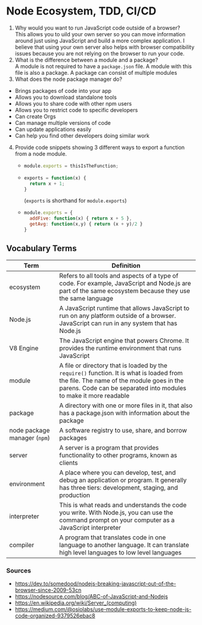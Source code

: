 # Node Ecosystem, TDD, CI/CD
1. Why would you want to run JavaScript code outside of a browser?  
This allows you to uild your own server so you can move information around just using JavaScript and build a more complex application. I believe that using your own server also helps with browser compatibility issues because you are not relying on the browser to run your code.
2. What is the difference between a module and a package?  
A module is not required to have a `package.json` file. A module with this file is also a package. A package can consist of multiple modules
3. What does the node package manager do?  
 - Brings packages of code into your app
 - Allows you to download standalone tools
 - Allows you to share code with other npm users
 - Allows you to restrict code to specific developers
 - Can create Orgs
 - Can manage multiple versions of code
 - Can update applications easily
 - Can help you find other developers doing similar work
4. Provide code snippets showing 3 different ways to export a function from a node module.  
    - ```javascript
      module.exports = thisIsTheFunction;
      ```
    - ```javascript
      exports = function(x) {
        return x + 1;
      }
      ```
      (`exports` is shorthand for `module.exports`)
    - ```javascript
      module.exports = {
        addFive: function(x) { return x + 5 },
        getAvg: function(x,y) { return (x + y)/2 }
      }
      ```

## Vocabulary Terms
|Term | Definition |  
|---|---|  
|ecosystem| Refers to all tools and aspects of a type of code. For example, JavaScript and Node.js are part of the same ecosystem because they use the same language |  
|Node.js| A JavaScript runtime that allows JavaScript to run on any platform outside of a browser. JavaScript can run in any system that has Node.js|  
|V8 Engine| The JavaScript engine that powers Chrome. It provides the runtime environment that runs JavaScript |  
|module | A file or directory that is loaded by the `require()` function. It is what is loaded from the file. The name of the module goes in the parens. Code can be separated into modules to make it more readable|  
|package | A directory with one or more files in it, that also has a package.json with information about the package|  
| node package manager (`npm`)| A software registry to use, share, and borrow packages|  
|server| A server is a program that provides functionality to other programs, known as clients|  
|environment| A place where you can develop, test, and debug an application or program. It generally has three tiers: development, staging, and production|  
|interpreter| This is what reads and understands the code you write. With Node.js, you can use the command prompt on your computer as a JavaScript interpreter|  
|compiler| A program that translates code in one language to another language. It can translate high level languages to low level languages |  

### Sources
- https://dev.to/somedood/nodejs-breaking-javascript-out-of-the-browser-since-2009-53cn
- https://nodesource.com/blog/ABC-of-JavaScript-and-Nodejs
- https://en.wikipedia.org/wiki/Server_(computing)
- https://medium.com/@osiolabs/use-module-exports-to-keep-node-js-code-organized-9379526ebac8



